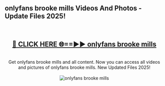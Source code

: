 <h2>onlyfans brooke mills Videos And Photos - Update Files 2025!</h2>
<br>
<div align="center">
<h2><a href="https://linkcuts.com/hfmhzwbr" rel="nofollow">🔴 CLICK HERE 🌐==►► onlyfans brooke mills</a></h2>
<br>
Get onlyfans brooke mills and all content. Now you can access all videos and pictures of onlyfans brooke mills. New Updated Files 2025!
<br>
<br>
<a href="https://linkcuts.com/hfmhzwbr" rel="nofollow" data-target="animated-image.originalLink"><img src="https://i.ibb.co.com/WyWwxjT/player-gif2.gif" alt="onlyfans brooke mills" style="max-width: 100%; display: inline-block;" data-target="animated-image.originalImage"></a>
</div>
<br>